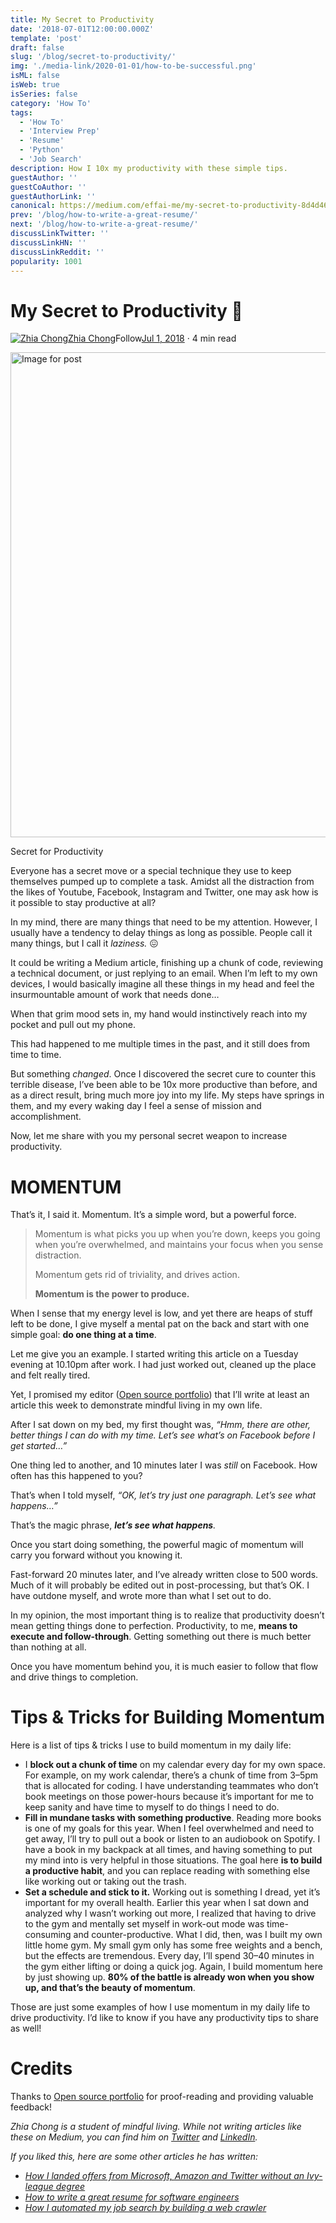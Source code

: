 ```yaml
---
title: My Secret to Productivity
date: '2018-07-01T12:00:00.000Z'
template: 'post'
draft: false
slug: '/blog/secret-to-productivity/'
img: './media-link/2020-01-01/how-to-be-successful.png'
isML: false
isWeb: true
isSeries: false
category: 'How To'
tags:
  - 'How To'
  - 'Interview Prep'
  - 'Resume'
  - 'Python'
  - 'Job Search'
description: How I 10x my productivity with these simple tips.
guestAuthor: ''
guestCoAuthor: ''
guestAuthorLink: ''
canonical: https://medium.com/effai-me/my-secret-to-productivity-8d4d461d1fea
prev: '/blog/how-to-write-a-great-resume/'
next: '/blog/how-to-write-a-great-resume/'
discussLinkTwitter: ''
discussLinkHN: ''
discussLinkReddit: ''
popularity: 1001
---
```


# My Secret to Productivity 🤫

[![Zhia Chong](https://miro.medium.com/fit/c/96/96/0*EZPINFjFIrRRp-9G.jpg)](https://medium.com/@zhiachong?source=post_page-----8d4d461d1fea--------------------------------)[Zhia Chong](https://medium.com/@zhiachong?source=post_page-----8d4d461d1fea--------------------------------)Follow[Jul 1, 2018](https://medium.com/effai-me/my-secret-to-productivity-8d4d461d1fea?source=post_page-----8d4d461d1fea--------------------------------) · 4 min read

<img alt="Image for post" class="t u v hm aj" src="https://miro.medium.com/max/2820/1\*ip8\_37nFRmWOGqBYkVJwSQ.png" width="1410" height="776" srcSet="https://miro.medium.com/max/552/1\*ip8\_37nFRmWOGqBYkVJwSQ.png 276w, https://miro.medium.com/max/1104/1\*ip8\_37nFRmWOGqBYkVJwSQ.png 552w, https://miro.medium.com/max/1280/1\*ip8\_37nFRmWOGqBYkVJwSQ.png 640w, https://miro.medium.com/max/1456/1\*ip8\_37nFRmWOGqBYkVJwSQ.png 728w, https://miro.medium.com/max/1632/1\*ip8\_37nFRmWOGqBYkVJwSQ.png 816w, https://miro.medium.com/max/1808/1\*ip8\_37nFRmWOGqBYkVJwSQ.png 904w, https://miro.medium.com/max/1984/1\*ip8\_37nFRmWOGqBYkVJwSQ.png 992w, https://miro.medium.com/max/2000/1\*ip8\_37nFRmWOGqBYkVJwSQ.png 1000w" sizes="1000px"/>

Secret for Productivity

Everyone has a secret move or a special technique they use to keep themselves pumped up to complete a task. Amidst all the distraction from the likes of Youtube, Facebook, Instagram and Twitter, one may ask how is it possible to stay productive at all?

In my mind, there are many things that need to be my attention. However, I usually have a tendency to delay things as long as possible. People call it many things, but I call it _laziness._ 😖

It could be writing a Medium article, finishing up a chunk of code, reviewing a technical document, or just replying to an email. When I’m left to my own devices, I would basically imagine all these things in my head and feel the insurmountable amount of work that needs done…

When that grim mood sets in, my hand would instinctively reach into my pocket and pull out my phone.

This had happened to me multiple times in the past, and it still does from time to time.

But something _changed_. Once I discovered the secret cure to counter this terrible disease, I’ve been able to be 10x more productive than before, and as a direct result, bring much more joy into my life. My steps have springs in them, and my every waking day I feel a sense of mission and accomplishment.

Now, let me share with you my personal secret weapon to increase productivity.

# MOMENTUM

That’s it, I said it. Momentum. It’s a simple word, but a powerful force.

> Momentum is what picks you up when you’re down, keeps you going when you’re overwhelmed, and maintains your focus when you sense distraction.
>
> Momentum gets rid of triviality, and drives action.
>
> **Momentum is the power to produce.**

When I sense that my energy level is low, and yet there are heaps of stuff left to be done, I give myself a mental pat on the back and start with one simple goal: **do one thing at a time**.

Let me give you an example. I started writing this article on a Tuesday evening at 10.10pm after work. I had just worked out, cleaned up the place and felt really tired.

Yet, I promised my editor ([Open source portfolio](https://medium.com/u/e68c5c9127bb?source=post_page-----8d4d461d1fea--------------------------------)) that I’ll write at least an article this week to demonstrate mindful living in my own life.

After I sat down on my bed, my first thought was, _“Hmm, there are other, better things I can do with my time. Let’s see what’s on Facebook before I get started…”_

One thing led to another, and 10 minutes later I was _still_ on Facebook. How often has this happened to you?

That’s when I told myself, _“OK, let’s try just one paragraph. Let’s see what happens…”_

That’s the magic phrase, **_let’s see what happens_**_._

Once you start doing something, the powerful magic of momentum will carry you forward without you knowing it.

Fast-forward 20 minutes later, and I’ve already written close to 500 words. Much of it will probably be edited out in post-processing, but that’s OK. I have outdone myself, and wrote more than what I set out to do.

In my opinion, the most important thing is to realize that productivity doesn’t mean getting things done to perfection. Productivity, to me, **means to execute and follow-through**. Getting something out there is much better than nothing at all.

Once you have momentum behind you, it is much easier to follow that flow and drive things to completion.

# Tips & Tricks for Building Momentum

Here is a list of tips & tricks I use to build momentum in my daily life:

- I **block out a chunk of time** on my calendar every day for my own space. For example, on my work calendar, there’s a chunk of time from 3–5pm that is allocated for coding. I have understanding teammates who don’t book meetings on those power-hours because it’s important for me to keep sanity and have time to myself to do things I need to do.
- **Fill in mundane tasks with something productive**. Reading more books is one of my goals for this year. When I feel overwhelmed and need to get away, I’ll try to pull out a book or listen to an audiobook on Spotify. I have a book in my backpack at all times, and having something to put my mind into is very helpful in those situations. The goal here **is to build a productive habit**, and you can replace reading with something else like working out or taking out the trash.
- **Set a schedule and stick to it.** Working out is something I dread, yet it’s important for my overall health. Earlier this year when I sat down and analyzed why I wasn’t working out more, I realized that having to drive to the gym and mentally set myself in work-out mode was time-consuming and counter-productive. What I did, then, was I built my own little home gym. My small gym only has some free weights and a bench, but the effects are tremendous. Every day, I’ll spend 30–40 minutes in the gym either lifting or doing a quick jog. Again, I build momentum here by just showing up. **80% of the battle is already won when you show up, and that’s the beauty of momentum**.

Those are just some examples of how I use momentum in my daily life to drive productivity. I’d like to know if you have any productivity tips to share as well!

# Credits

Thanks to [Open source portfolio](https://medium.com/u/e68c5c9127bb?source=post_page-----8d4d461d1fea--------------------------------) for proof-reading and providing valuable feedback!

_Zhia Chong is a student of mindful living. While not writing articles like these on Medium, you can find him on_ [_Twitter_](https://twitter.com/zhiachong) _and_ [_LinkedIn_](https://www.linkedin.com/in/zhiachong/)_._

_If you liked this, here are some other articles he has written:_

- [_How I landed offers from Microsoft, Amazon and Twitter without an Ivy-league degree_](https://medium.freecodecamp.org/how-i-built-a-web-crawler-to-automate-my-job-search-f825fb5af718)
- [_How to write a great resume for software engineers_](https://medium.freecodecamp.org/how-to-write-a-great-resume-for-software-engineers-75d514dd8322)
- [_How I automated my job search by building a web crawler_](https://medium.freecodecamp.org/how-i-built-a-web-crawler-to-automate-my-job-search-f825fb5af718)
